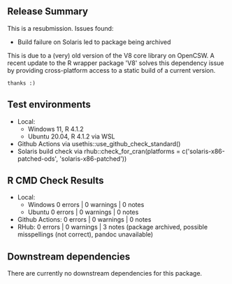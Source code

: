 ## Release Summary

This is a resubmission. Issues found:

  * Build failure on Solaris led to package being archived
  
  This is due to a (very) old version of the V8 core library on OpenCSW. A
  recent update to the R wrapper package 'V8' solves this dependency issue by
  providing cross-platform access to a static build of a current version.
	
	thanks :)
  
## Test environments

  * Local: 
    * Windows 11, R 4.1.2 
    * Ubuntu 20.04, R 4.1.2 via WSL
  * Github Actions via usethis::use_github_check_standard()
  * Solaris build check via rhub::check_for_cran(platforms = c('solaris-x86-patched-ods', 'solaris-x86-patched'))

## R CMD Check Results

  * Local: 
    * Windows 0 errors | 0 warnings | 0 notes
    * Ubuntu  0 errors | 0 warnings | 0 notes
  * Github Actions: 0 errors | 0 warnings | 0 notes
  * RHub: 0 errors | 0 warnings | 3 notes (package archived, possible misspellings (not correct), pandoc unavailable)
  
## Downstream dependencies

There are currently no downstream dependencies for this package.

